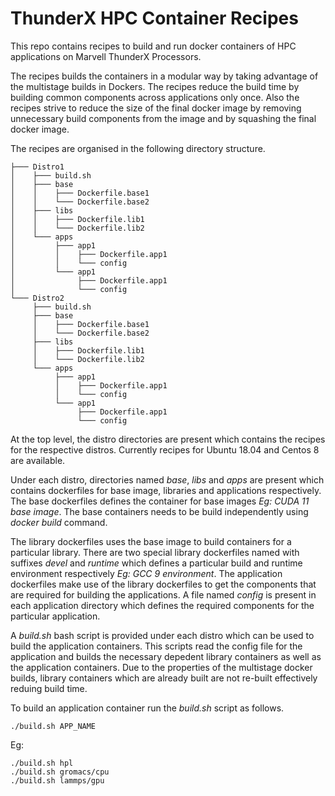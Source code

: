 # ThunderX HPC Container Recipes

This repo contains recipes to build and run docker containers of HPC
applications on Marvell ThunderX Processors. 

The recipes builds the containers in a modular way by taking advantage of the 
multistage builds in Dockers. The recipes reduce the build time by building
common components across applications only once. Also the recipes strive to
reduce the size of the final docker image by removing unnecessary build
components from the image and by squashing the final docker image.

The recipes are organised in the following directory structure.
```
├─── Distro1
│    ├─── build.sh
│    ├─── base
│    │    ├─── Dockerfile.base1
│    │    └─── Dockerfile.base2
│    ├─── libs
│    │    ├─── Dockerfile.lib1
│    │    └─── Dockerfile.lib2
│    └─── apps
│         ├─── app1
│         │    ├─── Dockerfile.app1
│         │    └─── config
│         └─── app1
│              ├─── Dockerfile.app1
│              └─── config
└─── Distro2
     ├─── build.sh
     ├─── base
     │    ├─── Dockerfile.base1
     │    └─── Dockerfile.base2
     ├─── libs
     │    ├─── Dockerfile.lib1
     │    └─── Dockerfile.lib2
     └─── apps
          ├─── app1
          │    ├─── Dockerfile.app1
          │    └─── config
          └─── app1
               ├─── Dockerfile.app1
               └─── config
```

At the top level, the distro directories are present which contains the recipes
for the respective distros. Currently recipes for Ubuntu 18.04 and Centos 8 are
available.

Under each distro, directories named *base*, *libs* and *apps* are present
which contains dockerfiles for base image, libraries and applications
respectively. The base dockerfiles defines the container for base images 
*Eg: CUDA 11 base image*. The base containers needs to be build independently
using *docker build* command.

The library dockerfiles uses the base image to build containers for a particular
library. There are two special library dockerfiles named with suffixes *devel*
and *runtime* which defines a particular build and runtime environment
respectively *Eg: GCC 9 environment*. The application dockerfiles make use of
the library dockerfiles to get the components that are required for building the
applications. A file named *config* is present in each application directory
which defines the required components for the particular application.

A *build.sh* bash script is provided under each distro which can be used to
build the application containers. This scripts read the config file for the
application and builds the necessary depedent library containers as well as the
application containers. Due to the properties of the multistage docker builds,
library containers which are already built are not re-built effectively reduing
build time.

To build an application container run the *build.sh* script as follows.

```
./build.sh APP_NAME
```

Eg:

```
./build.sh hpl
./build.sh gromacs/cpu
./build.sh lammps/gpu
```

